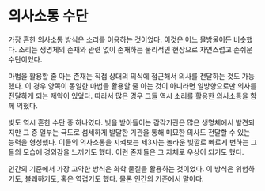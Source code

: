 # 의사소통 수단

가장 흔한 의사소통 방식은 소리를 이용하는 것이었다. 이것은 어느 물방울이든 비슷했다. 소리는 생명체의 존재와 관련 없이 존재하는 물리적인 현상으로 자연스럽고 손쉬운 수단이었다.

마법을 활용할 줄 아는 존재는 직접 상대의 의식에 접근해서 의사를 전달하는 것도 가능했다. 이 경우 양쪽이 동일한 마법을 활용할 줄 아는 것이 아니라면 일방향으로만 의사를 전달하게 되는 제약이 있었다. 따라서 많은 경우 그들 역시 소리를 활용한 의사소통을 함께 익혔다.

빛도 역시 흔한 수단 중 하나였다. 빛을 받아들이는 감각기관은 많은 생명체에서 발견되지만 그 중 일부는 극도로 섬세하게 발달한 기관을 통해 미묘한 의사도 전달할 수 있는 능력을 형성했다. 이들의 의사소통을 지켜보는 제3자는 놀라운 빛깔로 빠르게 변하는 그들의 모습에 경외감을 느끼기도 했다. 이런 존재들은 그 자체로 우상이 되기도 했다.

인간의 기준에서 가장 고약한 방식은 화학 물질을 활용하는 것이었다. 이 방식은 위험하기도, 불쾌하기도, 혹은 역겹기도 했다. 물론 인간의 기준에서 말이다.
